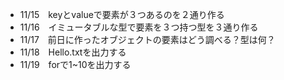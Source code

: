 - 11/15&emsp;keyとvalueで要素が３つあるのを２通り作る
- 11/16&emsp;イミュータブルな型で要素を３つ持つ型を３通り作る
- 11/17&emsp;前日に作ったオブジェクトの要素はどう調べる？型は何？
- 11/18&emsp;Hello.txtを出力する
- 11/19&emsp;forで1~10を出力する
